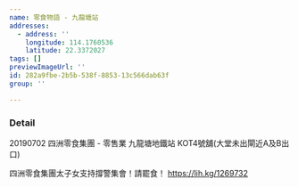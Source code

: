 ```yaml
---
name: 零食物語 - 九龍塘站
addresses:
  - address: ''
    longitude: 114.1760536
    latitude: 22.3372027
tags: []
previewImageUrl: ''
id: 282a9fbe-2b5b-538f-8853-13c566dab63f
group: ''

---
```

### Detail
20190702
四洲零食集團 - 零售業
九龍塘地鐵站 KOT4號舖(大堂未出閘近A及B出口)

四洲零食集團太子女支持撐警集會！請罷食！
https://lih.kg/1269732

